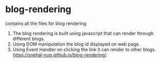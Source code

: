 # blog-rendering
contains all the files for blog rendering
1. The blog rendering is built using javascript that can render through different blogs.
2. Using DOM manipulation the blog id displayed on web page.
3. Using Event Handler on clicking the link it can render to other blogs.
https://snehal-nup.github.io/blog-rendering/.
